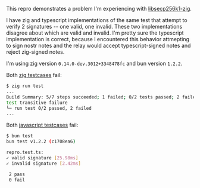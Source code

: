 This repro demonstrates a problem I'm experiencing with [libsecp256k1-zig](https://github.com/zig-bitcoin/libsecp256k1-zig).

I have zig and typescript implementations of the same test that attempt to verify 2 signatures -- one valid, one invalid. These two implementations disagree about which are valid and invalid. I'm pretty sure the typescript implementation is correct, because I encountered this behavior attmepting to sign nostr notes and the relay would accept typescript-signed notes and reject zig-signed notes.

I'm using zig version `0.14.0-dev.3012+3348478fc` and bun version `1.2.2`.

Both [zig testcases](./zig/src/root.zig) fail:

```bash
$ zig run test
...
Build Summary: 5/7 steps succeeded; 1 failed; 0/2 tests passed; 2 failed
test transitive failure
└─ run test 0/2 passed, 2 failed
...
```


Both [javascript testcases](./js/repro.test.ts) fail:

```bash
$ bun test
bun test v1.2.2 (c1708ea6)

repro.test.ts:
✓ valid signature [25.98ms]
✓ invalid signature [2.42ms]

 2 pass
 0 fail
```
